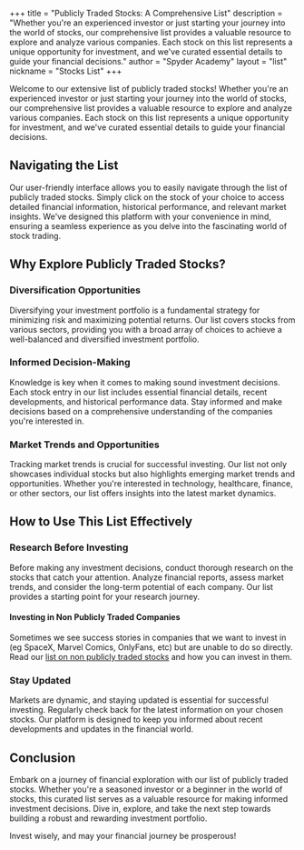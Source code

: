 +++
title = "Publicly Traded Stocks: A Comprehensive List"
description = "Whether you're an experienced investor or just starting your journey into the world of stocks, our comprehensive list provides a valuable resource to explore and analyze various companies. Each stock on this list represents a unique opportunity for investment, and we've curated essential details to guide your financial decisions."
author = "Spyder Academy"
layout = "list"
nickname = "Stocks List"
+++


Welcome to our extensive list of publicly traded stocks! Whether you're an experienced investor or just starting your journey into the world of stocks, our comprehensive list provides a valuable resource to explore and analyze various companies. Each stock on this list represents a unique opportunity for investment, and we've curated essential details to guide your financial decisions.

## Navigating the List

Our user-friendly interface allows you to easily navigate through the list of publicly traded stocks. Simply click on the stock of your choice to access detailed financial information, historical performance, and relevant market insights. We've designed this platform with your convenience in mind, ensuring a seamless experience as you delve into the fascinating world of stock trading.

## Why Explore Publicly Traded Stocks?

### Diversification Opportunities

Diversifying your investment portfolio is a fundamental strategy for minimizing risk and maximizing potential returns. Our list covers stocks from various sectors, providing you with a broad array of choices to achieve a well-balanced and diversified investment portfolio.

### Informed Decision-Making

Knowledge is key when it comes to making sound investment decisions. Each stock entry in our list includes essential financial details, recent developments, and historical performance data. Stay informed and make decisions based on a comprehensive understanding of the companies you're interested in.

### Market Trends and Opportunities

Tracking market trends is crucial for successful investing. Our list not only showcases individual stocks but also highlights emerging market trends and opportunities. Whether you're interested in technology, healthcare, finance, or other sectors, our list offers insights into the latest market dynamics.

## How to Use This List Effectively

### Research Before Investing

Before making any investment decisions, conduct thorough research on the stocks that catch your attention. Analyze financial reports, assess market trends, and consider the long-term potential of each company. Our list provides a starting point for your research journey.

#### Investing in Non Publicly Traded Companies

Sometimes we see success stories in companies that we want to invest in (eg SpaceX, Marvel Comics, OnlyFans, etc) but are unable to do so directly.  Read our [list on non publicly traded stocks](/tags/not-publicly-traded) and how you can invest in them.

### Stay Updated

Markets are dynamic, and staying updated is essential for successful investing. Regularly check back for the latest information on your chosen stocks. Our platform is designed to keep you informed about recent developments and updates in the financial world.

## Conclusion

Embark on a journey of financial exploration with our list of publicly traded stocks. Whether you're a seasoned investor or a beginner in the world of stocks, this curated list serves as a valuable resource for making informed investment decisions. Dive in, explore, and take the next step towards building a robust and rewarding investment portfolio.

Invest wisely, and may your financial journey be prosperous!
